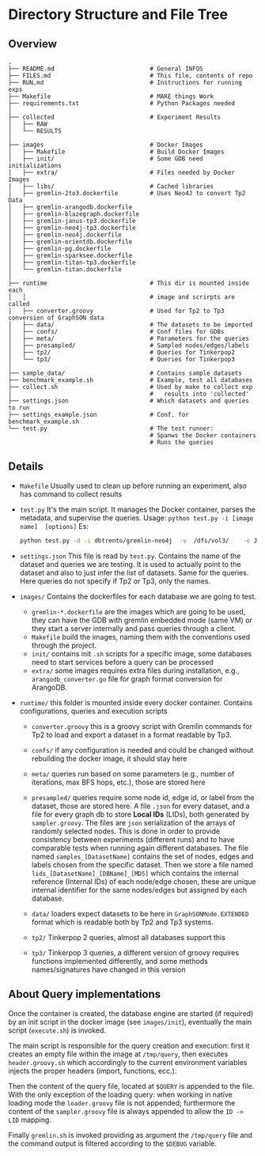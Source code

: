 # Directory Structure and File Tree

## Overview
    .
    ├── README.md                           # General INFOS
    ├── FILES.md                            # This file, contents of repo
    ├── RUN.md                              # Instructions for running exps
    ├── Makefile                            # MAKE things Work
    ├── requirements.txt                    # Python Packages needed
    │
    ├── collected                           # Experiment Results
    │   ├── RAW
    │   └── RESULTS
    │
    ├── images                              # Docker Images
    │   ├── Makefile                        # Build Docker Images 
    │   ├── init/                           # Some GDB need initializations
    │   ├── extra/                          # Files needed by Docker Images
    |   ├── libs/                           # Cached libraries
    │   ├── gremlin-2to3.dockerfile         # Uses Neo4J to convert Tp2 Data 
    │   ├── gremlin-arangodb.dockerfile
    │   ├── gremlin-blazegraph.dockerfile
    │   ├── gremlin-janus-tp3.dockerfile
    │   ├── gremlin-neo4j-tp3.dockerfile
    │   ├── gremlin-neo4j.dockerfile
    │   ├── gremlin-orientdb.dockerfile
    │   ├── gremlin-pg.dockerfile
    │   ├── gremlin-sparksee.dockerfile
    │   ├── gremlin-titan-tp3.dockerfile
    │   └── gremlin-titan.dockerfile   
    │
    ├── runtime                             # This dir is mounted inside each 
    │   │                                   # image and scrirpts are called    
    │   ├── converter.groovy                # Used for Tp2 to Tp3 conversion of GraphSON data
    │   ├── data/                           # The datasets to be imported
    │   ├── confs/                          # Conf files for GDBs
    │   ├── meta/                           # Parameters for the queries
    │   ├── presampled/                     # Sampled nodes/edges/labels
    │   ├── tp2/                            # Queries for Tinkerpop2
    │   └── tp3/                            # Queries for Tinkerpop3
    │
    ├── sample_data/                        # Contains sample datasets 
    ├── benchmark_example.sh                # Example, test all databases
    ├── collect.sh                          # Used by make to collect exp
    |                                       #   results into 'collected'
    ├── settings.json                       # Which datasets and queries to run
    ├── settings_example.json               # Conf. for benchmark_example.sh
    └── test.py                             # The test runner:
                                            # Spanws the Docker containers
                                            # Runs the queries

## Details

- `Makefile` Usually used to clean up before running an experiment, also has command to collect results
- `test.py` It's the main script. 
  It manages the Docker container, parses the metadata, and supervise the queries.
  Usage: `python test.py -i [image name]  [options]` Es:      
  
  ```bash
  python test.py -d -i dbtrento/gremlin-neo4j  -v  /dfs/vol3/    -e JAVA_OPTS="-Xms1G -Xmn128M -Xmx120G"
  ```
  
- `settings.json` This file is read by `test.py`.
    Contains the name of the dataset and queries we are testing.
    It is used to actually point to the dataset and also to just infer the list of datasets.
    Same for the queries. Here queries do not specify if Tp2 or Tp3, only the names.


- `images/`
	Contains the dockerfiles for each database we are going to test.
   * `gremlin-*.dockerfile` are the images which are going to be used, they can have the GDB with gremlin embedded mode (same VM) or they start a server internally and pass queries through a client.
   * `Makefile` build the images, naming them with the conventions used through the project.
   * `init/` contains init `.sh` scripts for a specific image, some databases need to start services before a query can be processed
   * `extra/` some images requires extra files during installation, e.g., `arangodb_converter.go`  file for graph format conversion for ArangoDB.

- `runtime/` this folder is mounted inside every docker container. Contains configurations, queries and execution scripts
    * `converter.groovy` this is a groovy script with Gremlin commands for Tp2 to load and export a dataset in a format readable by Tp3.
    * `confs/` if any configuration is needed and could be changed without rebuilding the docker image, it should stay here
    * `meta/` queries run based on some parameters (e.g., number of iterations, max BFS hops, etc.), those are stored here
    * `presampled/` queries require some node id, edge id, or label from the dataset, those are stored here. A file `.json` for every dataset, and a file for every graph db to store **Local IDs** (LIDs), both generated by `sampler.groovy`.
The files are `json` serialization of the arrays of randomly selected nodes. This is done in order to provide consistency between experiments (different runs) and to have comparable tests when running again different databases. 
The file named `samples_[DatasetName]` contains the set of nodes, edges and labels chosen from the specific dataset. 
Then we store a file named `lids_[DatasetName]_[DBName]_[MD5]` which contains the internal reference (Internal IDs) of each node/edge chosen, these are unique internal identifier for the same nodes/edges but assigned by each database.

    
    * `data/` loaders expect datasets to be here in `GraphSONMode.EXTENDED` format which is readable both by Tp2 and Tp3 systems.
    * `tp2/` Tinkerpop 2 queries, almost all databases support this
    * `tp3/` Tinkerpop 3 queries, a different version of groovy requires functions implemented differently, and some methods names/signatures have changed in this version



## About Query implementations
Once the container is created, the database engine are started (if required) by an init script in the docker image (see `images/init`), eventually the main script (`execute.sh`) is invoked.
    
The main script is responsible for the query creation and execution:
first it creates an empty file within the image at `/tmp/query`, then executes `header.groovy.sh`
which accordingly to the current environment variables injects the proper headers (import, functions, ecc.).

Then the content of the query file, located at `$QUERY` is appended to the file.
With the only exception of the loading query: when working in native loading mode the `loader.groovy` file is not appended;
furthermore the content of the `sampler.groovy` file is always appended to allow the `ID -> LID` mapping.

Finally `gremlin.sh` is invoked providing as argument the `/tmp/query` file and the command output is filtered according to the `$DEBUG` variable.
